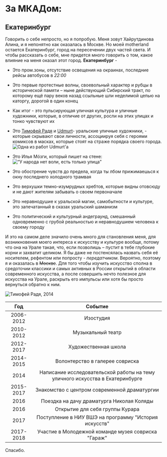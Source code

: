 # __За МКАДом:__ 
## Екатеринбург
Говорить о себе непросто, но я попробую. Меня зовут Хайрутдинова Алина, и я непонятно как оказалась в Москве. Но моей motherland остается Екатеринбург, город на пересечении двух частей света. И чтобы рассказать о себе, мне придется много говорить о том, какое влияние на меня оказал этот город. __Екатеринбург__ - 
+	Это пром.зоны, отсутствие освещения на окраинах, последние рейсы автобусов в *22:00*
-	Это первые протестные волны, своевольный характер и рубцы в исторической памяти – ныне действующий Сибирский тракт, по которому ещё пару веков назад ссыльные шли неделимой цепью на каторгу, дорогой в один конец
+	Как итог - это пульсирующая уличная культура и уличные художники, которые, в отличие от других, росли на этих улицах и тонко чувствуют их 
-	Это [Тимофей Радя](http://t-radya.com/) и [Udmurt](https://vk.com/public_udmurt "группа вконтакте")- уральские уличные художники, - которые скрывают свои личности, ассоциируя себя с героями комиксов в масках, которые стоят на страже порядка своего города. ![Одна из работ Udmurt'a](https://pp.userapi.com/c841334/v841334788/4ef11/by-jus9t_4s.jpg "одна из работ Udmurt'a") 
+	Это Илья Мóзги, который пишет на стене: ![“У народа нет воли, есть только улица”](https://ural-n.ru/uploads/images/00/00/04/2017/06/28/8b9f70.jpg)
-	Это обострение чувств до предела, когда ты лбом прижимаешься к окну последнего холодного трамвая
+	Это верхушки темно-изумрудных хребтов, которые видны отовсюду и не дают жителям забывать о своем первоначале
-	Это неравнодушие к уральской магии, самобытности и культуре, это запечатанный в сказах уральский шаманизм
+	Это политический и культурный андеграунд, смешанный одновременно с грубой реальностью и неравнодушием человека к своему городу 

И это на самом деле значило очень много для становления меня, для возникновения моего интереса к искусству и культуре вообще, потому что она на Урале такая, что, если позволишь – пустит в тебе глубокие корни и захватит целиком. Я бы даже не постенсялась назвать себя её носителем, рефентом или попросту - _передатчиком_. 
Вероятно, поэтому я и оказалась в ~~Москве~~. Для того чтобы изучить искусство сполна в средоточии классики и самых активных в России открытий в области современного искусства, а после совершить нечто полезное для искусства на Урале, раскрыть его импульсы или хотя бы просто вернуться обратно к ним.

![](http://t-radya.com/images/streets/1398504717_7392.jpg "Тимофей Радя, 2014")

Год|Событие
:---:|:---:
2006-2012|Изостудия
2010-2012|Музыкальный театр
2012-2017|Художественная школа
2014-2015|Волонтерство в галерее совриска
2014|Написание исследовательской работы на тему уличного искусства в Екатеринбурге
2015-2017|Знакомство с центром современной драматургии 
2016|Поездка на дачу драматурга Николая Коляды
2016|Открытие для себя группы Курара
2017|Поступление в НИУ ВШЭ на программу "История искусств"
2017-2018|Участие в Молодежной команде музея совриска "Гараж"

Спасибо.
